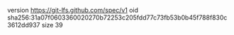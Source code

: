 version https://git-lfs.github.com/spec/v1
oid sha256:31a07f0603360020270b72253c205fdd77c73fb53b0b45f788f830c3612dd937
size 39
